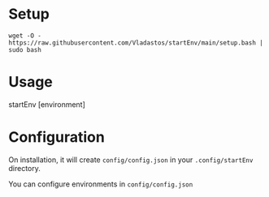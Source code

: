 #  Setup
`wget -O - https://raw.githubusercontent.com/Vladastos/startEnv/main/setup.bash | sudo bash`


# Usage
startEnv [environment]

# Configuration
On installation, it will create `config/config.json` in your `.config/startEnv` directory.

You can configure environments in `config/config.json`